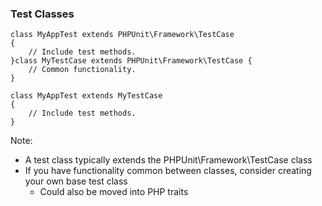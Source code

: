 ### Test Classes

<pre class="fragment-replacement"><code class="hljs lang-php fragment fade-out" data-fragment-index="0">class MyAppTest extends PHPUnit\Framework\TestCase
{
    // Include test methods.
}</code><code class="hljs lang-php fragment fade-in" data-fragment-index="0">class MyTestCase extends PHPUnit\Framework\TestCase {
    // Common functionality.
}

class MyAppTest extends MyTestCase
{
    // Include test methods.
}</code></pre>

Note:

* A test class typically extends the PHPUnit\Framework\TestCase class
* If you have functionality common between classes, consider creating your own base test class
    - Could also be moved into PHP traits
